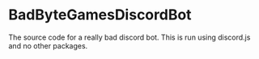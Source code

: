 # BadByteGamesDiscordBot
The source code for a really bad discord bot.
This is run using discord.js and no other packages.